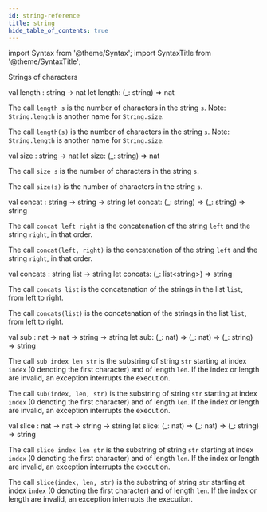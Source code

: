 ```yaml
---
id: string-reference
title: string
hide_table_of_contents: true
---
```

import Syntax from '@theme/Syntax';
import SyntaxTitle from '@theme/SyntaxTitle';


Strings of characters


<SyntaxTitle syntax="cameligo">
val length : string -&gt; nat
</SyntaxTitle>
<SyntaxTitle syntax="jsligo">
let length: (&#95;: string) =&gt; nat
</SyntaxTitle>
<Syntax syntax="cameligo">

The call `length s` is the number of characters in the string
      `s`. Note: `String.length` is another name for `String.size`.

</Syntax>

<Syntax syntax="jsligo">

The call `length(s)` is the number of characters in the string
      `s`. Note: `String.length` is another name for `String.size`.

</Syntax>


<SyntaxTitle syntax="cameligo">
val size : string -&gt; nat
</SyntaxTitle>
<SyntaxTitle syntax="jsligo">
let size: (&#95;: string) =&gt; nat
</SyntaxTitle>
<Syntax syntax="cameligo">

The call `size s` is the number of characters in the string `s`.

</Syntax>

<Syntax syntax="jsligo">

The call `size(s)` is the number of characters in the string `s`.

</Syntax>


<SyntaxTitle syntax="cameligo">
val concat : string -&gt; string -&gt; string
</SyntaxTitle>
<SyntaxTitle syntax="jsligo">
let concat: (&#95;: string) =&gt; (&#95;: string) =&gt; string
</SyntaxTitle>
<Syntax syntax="cameligo">

The call `concat left right` is the concatenation of the string
    `left` and the string `right`, in that order.

</Syntax>

<Syntax syntax="jsligo">

The call `concat(left, right)` is the concatenation of the string
    `left` and the string `right`, in that order.

</Syntax>


<SyntaxTitle syntax="cameligo">
val concats : string list -&gt; string
</SyntaxTitle>
<SyntaxTitle syntax="jsligo">
let concats: (&#95;: list&lt;string&gt;) =&gt; string
</SyntaxTitle>
<Syntax syntax="cameligo">

The call `concats list` is the concatenation of the strings in
    the list `list`, from left to right.

</Syntax>

<Syntax syntax="jsligo">

The call `concats(list)` is the concatenation of the strings in
    the list `list`, from left to right.

</Syntax>


<SyntaxTitle syntax="cameligo">
val sub : nat -&gt; nat -&gt; string -&gt; string
</SyntaxTitle>
<SyntaxTitle syntax="jsligo">
let sub: (&#95;: nat) =&gt; (&#95;: nat) =&gt; (&#95;: string) =&gt; string
</SyntaxTitle>
<Syntax syntax="cameligo">

The call `sub index len str` is the substring of string `str`
    starting at index `index` (0 denoting the first character) and of
    length `len`. If the index or length are invalid, an exception
    interrupts the execution.

</Syntax>

<Syntax syntax="jsligo">

The call `sub(index, len, str)` is the substring of string `str`
    starting at index `index` (0 denoting the first character) and of
    length `len`. If the index or length are invalid, an exception
    interrupts the execution.

</Syntax>


<SyntaxTitle syntax="cameligo">
val slice : nat -&gt; nat -&gt; string -&gt; string
</SyntaxTitle>
<SyntaxTitle syntax="jsligo">
let slice: (&#95;: nat) =&gt; (&#95;: nat) =&gt; (&#95;: string) =&gt; string
</SyntaxTitle>
<Syntax syntax="cameligo">

The call `slice index len str` is the substring of string `str`
    starting at index `index` (0 denoting the first character) and of
    length `len`. If the index or length are invalid, an exception
    interrupts the execution.

</Syntax>

<Syntax syntax="jsligo">

The call `slice(index, len, str)` is the substring of string `str`
    starting at index `index` (0 denoting the first character) and of
    length `len`. If the index or length are invalid, an exception
    interrupts the execution.

</Syntax>
